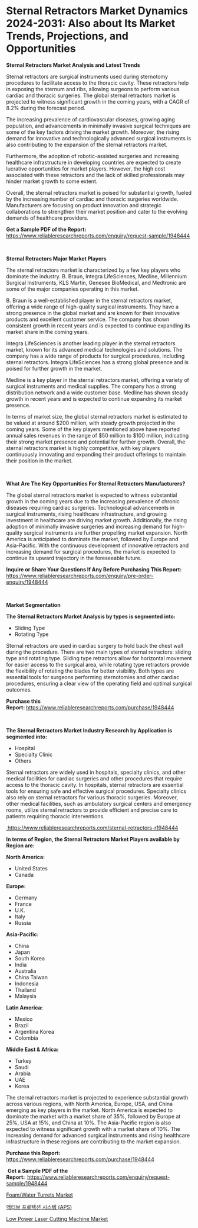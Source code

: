 <p><h1>Sternal Retractors Market Dynamics 2024-2031: Also about Its Market Trends, Projections, and Opportunities</h1></p><p><strong>Sternal Retractors Market Analysis and Latest Trends</strong></p>
<p><p>Sternal retractors are surgical instruments used during sternotomy procedures to facilitate access to the thoracic cavity. These retractors help in exposing the sternum and ribs, allowing surgeons to perform various cardiac and thoracic surgeries. The global sternal retractors market is projected to witness significant growth in the coming years, with a CAGR of 8.2% during the forecast period.</p><p>The increasing prevalence of cardiovascular diseases, growing aging population, and advancements in minimally invasive surgical techniques are some of the key factors driving the market growth. Moreover, the rising demand for innovative and technologically advanced surgical instruments is also contributing to the expansion of the sternal retractors market.</p><p>Furthermore, the adoption of robotic-assisted surgeries and increasing healthcare infrastructure in developing countries are expected to create lucrative opportunities for market players. However, the high cost associated with these retractors and the lack of skilled professionals may hinder market growth to some extent.</p><p>Overall, the sternal retractors market is poised for substantial growth, fueled by the increasing number of cardiac and thoracic surgeries worldwide. Manufacturers are focusing on product innovation and strategic collaborations to strengthen their market position and cater to the evolving demands of healthcare providers.</p></p>
<p><strong>Get a Sample PDF of the Report:&nbsp;</strong> <a href="https://www.reliableresearchreports.com/enquiry/request-sample/1948444">https://www.reliableresearchreports.com/enquiry/request-sample/1948444</a></p>
<p>&nbsp;</p>
<p><strong>Sternal Retractors Major Market Players</strong></p>
<p><p>The sternal retractors market is characterized by a few key players who dominate the industry. B. Braun, Integra LifeSciences, Medline, Millennium Surgical Instruments, KLS Martin, Genesee BioMedical, and Medtronic are some of the major companies operating in this market.</p><p>B. Braun is a well-established player in the sternal retractors market, offering a wide range of high-quality surgical instruments. They have a strong presence in the global market and are known for their innovative products and excellent customer service. The company has shown consistent growth in recent years and is expected to continue expanding its market share in the coming years.</p><p>Integra LifeSciences is another leading player in the sternal retractors market, known for its advanced medical technologies and solutions. The company has a wide range of products for surgical procedures, including sternal retractors. Integra LifeSciences has a strong global presence and is poised for further growth in the market.</p><p>Medline is a key player in the sternal retractors market, offering a variety of surgical instruments and medical supplies. The company has a strong distribution network and a wide customer base. Medline has shown steady growth in recent years and is expected to continue expanding its market presence.</p><p>In terms of market size, the global sternal retractors market is estimated to be valued at around $200 million, with steady growth projected in the coming years. Some of the key players mentioned above have reported annual sales revenues in the range of $50 million to $100 million, indicating their strong market presence and potential for further growth. Overall, the sternal retractors market is highly competitive, with key players continuously innovating and expanding their product offerings to maintain their position in the market.</p></p>
<p>&nbsp;</p>
<p><strong>What Are The Key Opportunities For Sternal Retractors Manufacturers?</strong></p>
<p><p>The global sternal retractors market is expected to witness substantial growth in the coming years due to the increasing prevalence of chronic diseases requiring cardiac surgeries. Technological advancements in surgical instruments, rising healthcare infrastructure, and growing investment in healthcare are driving market growth. Additionally, the rising adoption of minimally invasive surgeries and increasing demand for high-quality surgical instruments are further propelling market expansion. North America is anticipated to dominate the market, followed by Europe and Asia-Pacific. With the continuous development of innovative retractors and increasing demand for surgical procedures, the market is expected to continue its upward trajectory in the foreseeable future.</p></p>
<p><strong>Inquire or Share Your Questions If Any Before Purchasing This Report:</strong> <a href="https://www.reliableresearchreports.com/enquiry/pre-order-enquiry/1948444">https://www.reliableresearchreports.com/enquiry/pre-order-enquiry/1948444</a></p>
<p>&nbsp;</p>
<p><strong>Market Segmentation</strong></p>
<p><strong>The Sternal Retractors Market Analysis by types is segmented into:</strong></p>
<p><ul><li>Sliding Type</li><li>Rotating Type</li></ul></p>
<p><p>Sternal retractors are used in cardiac surgery to hold back the chest wall during the procedure. There are two main types of sternal retractors: sliding type and rotating type. Sliding type retractors allow for horizontal movement for easier access to the surgical area, while rotating type retractors provide the flexibility of rotating the blades for better visibility. Both types are essential tools for surgeons performing sternotomies and other cardiac procedures, ensuring a clear view of the operating field and optimal surgical outcomes.</p></p>
<p><strong>Purchase this Report:&nbsp;</strong><a href="https://www.reliableresearchreports.com/purchase/1948444">https://www.reliableresearchreports.com/purchase/1948444</a></p>
<p>&nbsp;</p>
<p><strong>The Sternal Retractors Market Industry Research by Application is segmented into:</strong></p>
<p><ul><li>Hospital</li><li>Specialty Clinic</li><li>Others</li></ul></p>
<p><p>Sternal retractors are widely used in hospitals, specialty clinics, and other medical facilities for cardiac surgeries and other procedures that require access to the thoracic cavity. In hospitals, sternal retractors are essential tools for ensuring safe and effective surgical procedures. Specialty clinics also rely on sternal retractors for various thoracic surgeries. Moreover, other medical facilities, such as ambulatory surgical centers and emergency rooms, utilize sternal retractors to provide efficient and precise care to patients requiring thoracic interventions.</p></p>
<p><a href="https://www.reliableresearchreports.com/sternal-retractors-r1948444">&nbsp;https://www.reliableresearchreports.com/sternal-retractors-r1948444</a></p>
<p><strong>In terms of Region, the Sternal Retractors Market Players available by Region are:</strong></p>
<p>
    <p> <strong> North America: </strong>
        <ul>
            <li>United States</li>
            <li>Canada</li>
        </ul>
        </p> 
    <p> <strong> Europe: </strong>
        <ul>
            <li>Germany</li>
            <li>France</li>
            <li>U.K.</li>
            <li>Italy</li>
            <li>Russia</li>
        </ul>
        </p> 
    <p> <strong> Asia-Pacific: </strong>
        <ul>
            <li>China</li>
            <li>Japan</li>
            <li>South Korea</li>
            <li>India</li>
            <li>Australia</li>
            <li>China Taiwan</li>
            <li>Indonesia</li>
            <li>Thailand</li>
            <li>Malaysia</li>
        </ul>
        </p> 
    <p> <strong> Latin America: </strong>
        <ul>
            <li>Mexico</li>
            <li>Brazil</li>
            <li>Argentina Korea</li>
            <li>Colombia</li>
        </ul>
        </p> 
    <p> <strong> Middle East & Africa: </strong>
        <ul>
            <li>Turkey</li>
            <li>Saudi</li>
            <li>Arabia</li>
            <li>UAE</li>
            <li>Korea</li>
        </ul>
    </p>
    </p>
<p><p>The sternal retractors market is projected to experience substantial growth across various regions, with North America, Europe, USA, and China emerging as key players in the market. North America is expected to dominate the market with a market share of 35%, followed by Europe at 25%, USA at 15%, and China at 10%. The Asia-Pacific region is also expected to witness significant growth with a market share of 10%. The increasing demand for advanced surgical instruments and rising healthcare infrastructure in these regions are contributing to the market expansion.</p></p>
<p><strong>Purchase this Report: </strong><a href="https://www.reliableresearchreports.com/purchase/1948444">https://www.reliableresearchreports.com/purchase/1948444</a></p>
<p>&nbsp;<strong>Get a Sample PDF of the Report:&nbsp;&nbsp;</strong><a href="https://www.reliableresearchreports.com/enquiry/request-sample/1948444">https://www.reliableresearchreports.com/enquiry/request-sample/1948444</a></p>
<p><strong></strong></p>
<p><p><a href="https://github.com/JermaineCrona2023/Market-Research-Report-List-1/blob/main/foamwater-turrets-market.md">Foam/Water Turrets Market</a></p><p><a href="https://github.com/mofijurk071/Market-Research-Report-List-1/blob/main/5938102181241.md">액티브 프로텍션 시스템 (APS)</a></p><p><a href="https://github.com/AlysaLedner2023/Market-Research-Report-List-1/blob/main/low-power-laser-cutting-machine-market.md">Low Power Laser Cutting Machine Market</a></p></p>